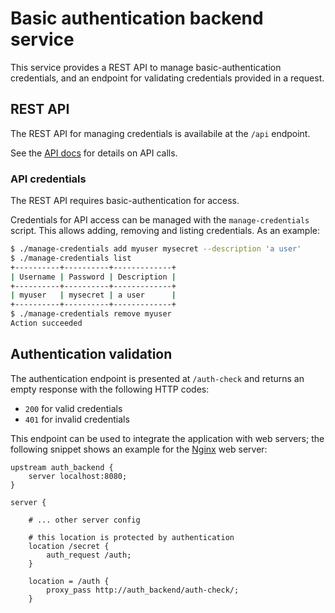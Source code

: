 # Basic authentication backend service

This service provides a REST API to manage basic-authentication credentials,
and an endpoint for validating credentials provided in a request.


## REST API

The REST API for managing credentials is availabile at the `/api` endpoint.

See the [API docs](API.md) for details on API calls.

### API credentials

The REST API requires basic-authentication for access.

Credentials for API access can be managed with the `manage-credentials` script.
This allows adding, removing and listing credentials.
As an example:

```bash
$ ./manage-credentials add myuser mysecret --description 'a user'
$ ./manage-credentials list
+----------+----------+-------------+
| Username | Password | Description |
+----------+----------+-------------+
| myuser   | mysecret | a user      |
+----------+----------+-------------+
$ ./manage-credentials remove myuser
Action succeeded
```

## Authentication validation

The authentication endpoint is presented at `/auth-check` and returns an empty
response with the following HTTP codes:

- `200` for valid credentials
- `401` for invalid credentials

This endpoint can be used to integrate the application with web servers; the
following snippet shows an example for the [Nginx](http://nginx.org/) web
server:

```
upstream auth_backend {
    server localhost:8080;
}

server {

    # ... other server config

    # this location is protected by authentication 
    location /secret {
        auth_request /auth;
    }

    location = /auth {
        proxy_pass http://auth_backend/auth-check/;
    }
```
